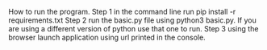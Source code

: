 How to run the program.
Step 1 in the command line run pip install -r requirements.txt
Step 2 run the basic.py file using python3 basic.py. If you are using a different version of python use that one to run.
Step 3 using the browser launch application using url printed in the console.